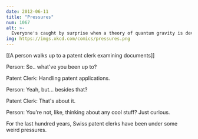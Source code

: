 ```yaml
---
date: 2012-06-11
title: "Pressures"
num: 1067
alt: >-
  Everyone's caught by surprise when a theory of quantum gravity is developed by a sound technician wearing patent leather shoes while editing Clerks II.
img: https://imgs.xkcd.com/comics/pressures.png
---
```

[[A person walks up to a patent clerk examining documents]]

Person: So.. what've you been up to?

Patent Clerk: Handling patent applications.

Person: Yeah, but... besides that?

Patent Clerk: That's about it.

Person: You're not, like, thinking about any cool stuff? Just curious.

For the last hundred years, Swiss patent clerks have been under some weird pressures.

